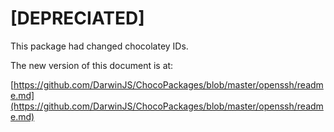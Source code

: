 
# [DEPRECIATED]

This package had changed chocolatey IDs.

The new version of this document is at:

[https://github.com/DarwinJS/ChocoPackages/blob/master/openssh/readme.md](https://github.com/DarwinJS/ChocoPackages/blob/master/openssh/readme.md)

